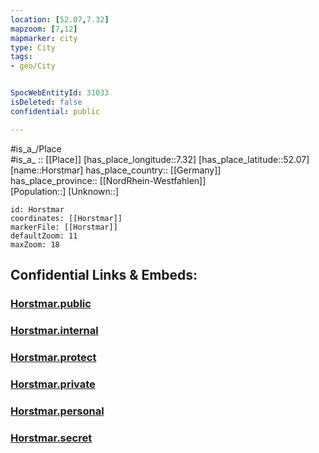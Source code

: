 ```yaml
---
location: [52.07,7.32] 
mapzoom: [7,12] 
mapmarker: city 
type: City
tags:
- geo/City


SpocWebEntityId: 31033
isDeleted: false
confidential: public

---
```

#is_a_/Place  
#is_a_ :: [[Place]] 
[has_place_longitude::7.32] 
[has_place_latitude::52.07] 
[name::Horstmar] 
has_place_country:: [[Germany]]  
has_place_province:: [[NordRhein-Westfahlen]]  
[Population::] 
[Unknown::] 


```leaflet
id: Horstmar
coordinates: [[Horstmar]] 
markerFile: [[Horstmar]] 
defaultZoom: 11 
maxZoom: 18
```


## Confidential Links & Embeds: 

### [Horstmar.public](/_public/\Earth\Continent\Europe\Europe~Central\Germany\Germany~West\Nordrhein-Westfalen\counties~NW\Steinfurt\cities~SteinfurtHorstmar.public.md) 

### [Horstmar.internal](/_internal/\Earth\Continent\Europe\Europe~Central\Germany\Germany~West\Nordrhein-Westfalen\counties~NW\Steinfurt\cities~SteinfurtHorstmar.internal.md) 

### [Horstmar.protect](/_protect/\Earth\Continent\Europe\Europe~Central\Germany\Germany~West\Nordrhein-Westfalen\counties~NW\Steinfurt\cities~SteinfurtHorstmar.protect.md) 

### [Horstmar.private](/_private/\Earth\Continent\Europe\Europe~Central\Germany\Germany~West\Nordrhein-Westfalen\counties~NW\Steinfurt\cities~SteinfurtHorstmar.private.md) 

### [Horstmar.personal](/_personal/\Earth\Continent\Europe\Europe~Central\Germany\Germany~West\Nordrhein-Westfalen\counties~NW\Steinfurt\cities~SteinfurtHorstmar.personal.md) 

### [Horstmar.secret](/_secret/\Earth\Continent\Europe\Europe~Central\Germany\Germany~West\Nordrhein-Westfalen\counties~NW\Steinfurt\cities~SteinfurtHorstmar.secret.md)

